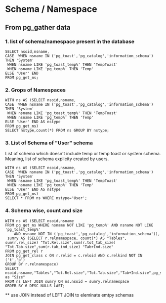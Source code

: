 # Schema / Namespace

## From pg_gather data 
### 1. list of schema/namespace present in the database 
```
SELECT nsoid,nsname,
CASE  WHEN nsname IN ('pg_toast','pg_catalog','information_schema') THEN 'System'
 WHEN nsname LIKE 'pg_toast_temp%' THEN 'TempToast'
 WHEN nsname LIKE 'pg_temp%' THEN 'Temp'
ELSE 'User' END
FROM pg_get_ns;
```
### 2. Grops of Namespaces
```
WITH ns AS (SELECT nsoid,nsname,
CASE  WHEN nsname IN ('pg_toast','pg_catalog','information_schema') THEN 'System'
 WHEN nsname LIKE 'pg_toast_temp%' THEN 'TempToast'
 WHEN nsname LIKE 'pg_temp%' THEN 'Temp'
ELSE 'User' END AS nstype
FROM pg_get_ns)
SELECT nstype,count(*) FROM ns GROUP BY nstype;
```
### 3. List of Schema of "User" schema
List of schema which doesn't include temp or temp toast or system schema.  
Meaning, list of schema explicity created by users.
```
WITH ns AS (SELECT nsoid,nsname,
CASE  WHEN nsname IN ('pg_toast','pg_catalog','information_schema') THEN 'System'
 WHEN nsname LIKE 'pg_toast_temp%' THEN 'TempToast'
 WHEN nsname LIKE 'pg_temp%' THEN 'Temp'
ELSE 'User' END AS nstype
FROM pg_get_ns)
SELECT * FROM ns WHERE nstype='User';
```

### 4. Schema wise, count and size
```
WITH ns AS (SELECT nsoid,nsname
FROM pg_get_ns WHERE nsname NOT LIKE 'pg_temp%' AND nsname NOT LIKE 'pg_toast_temp%' 
    AND nsname NOT IN ('pg_toast','pg_catalog','information_schema')),
 sumry AS (SELECT r.relnamespace, count(*) AS "Tables", sum(r.rel_size) "Tot.Rel.size",sum(r.tot_tab_size) "Tot.Tab.size",sum(r.tab_ind_size) "Tab+Ind.size"
FROM pg_get_rel r
JOIN pg_get_class c ON r.relid = c.reloid AND c.relkind NOT IN ('t','p')
GROUP BY r.relnamespace)
SELECT nsoid,nsname,"Tables","Tot.Rel.size","Tot.Tab.size","Tab+Ind.size",pg_size_pretty("Tab+Ind.size") as "Size" 
FROM ns LEFT JOIN sumry ON ns.nsoid = sumry.relnamespace 
ORDER BY 6 DESC NULLS LAST;
```
** use JOIN instead of LEFT JOIN to eleminate emtpy schemas